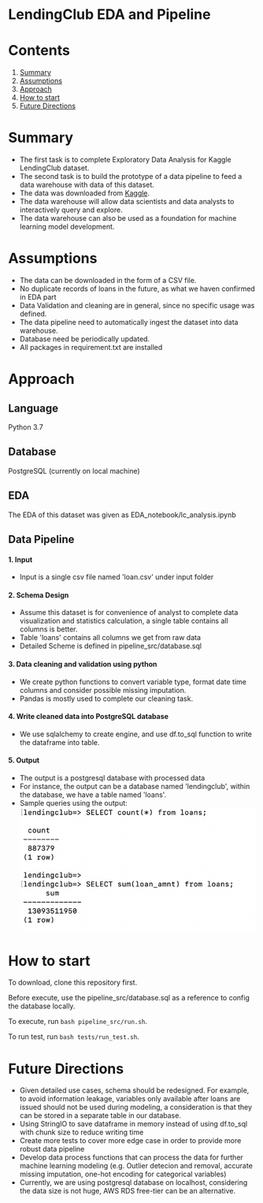 # LendingClub EDA and Pipeline

# Contents

1. [Summary](README.md#Summary)
2. [Assumptions](README.md#Assumptions)
3. [Approach](README.md#Approach)
4. [How to start](README.md#how-to-start)
5. [Future Directions](README.md#Future-directions)

# Summary
* The first task is to complete Exploratory Data Analysis for Kaggle LendingClub dataset.
* The second task is to build the prototype of a data pipeline to feed a data warehouse with data of this dataset. 
* The data was downloaded from [Kaggle](https://www.kaggle.com/wendykan/lending-club-loan-data). 
* The data warehouse will allow data scientists and data analysts to interactively query and explore.
* The data warehouse can also be used as a foundation for machine learning model development.

# Assumptions

* The data can be downloaded in the form of a CSV file. 
* No duplicate records of loans in the future, as what we haven confirmed in EDA part
* Data Validation and cleaning are in general, since no specific usage was defined.
* The data pipeline need to automatically ingest the dataset into data warehouse.
* Database need be periodically updated.
* All packages in requirement.txt are installed

# Approach

## Language

Python 3.7

## Database

PostgreSQL (currently on local machine)

## EDA

The EDA of this dataset was given as EDA_notebook/lc_analysis.ipynb

## Data Pipeline

#### 1. Input

- Input is a single csv file named 'loan.csv' under input folder

#### 2. Schema Design

- Assume this dataset is for convenience of analyst to complete data visualization and statistics calculation, a single table contains all columns is better.
- Table 'loans' contains all columns we get from raw data
- Detailed Scheme is defined in pipeline_src/database.sql

#### 3. Data cleaning and validation using python

- We create python functions to convert variable type, format date time columns and consider possible missing imputation.
- Pandas is mostly used to complete our cleaning task.

#### 4. Write cleaned data into PostgreSQL database

- We use sqlalchemy to create engine, and use df.to_sql function to write the dataframe into table.


#### 5. Output

- The output is a postgresql database with processed data
- For instance, the output can be a database named 'lendingclub', within the database, we have a table named 'loans'.
- Sample queries using the output: ![demo](demo.png)

# How to start

To download, clone this repository first.

Before execute, use the pipeline_src/database.sql as a reference to config the database locally.

To execute, run  `bash pipeline_src/run.sh`.

To run test, run `bash tests/run_test.sh`.

# Future Directions

* Given detailed use cases, schema should be redesigned. For example, to avoid information leakage, variables only available after loans are issued should not be used during modeling, a consideration is that they can be stored in a separate table in our database. 
* Using StringIO to save dataframe in memory instead of using df.to_sql with chunk size to reduce writing time
* Create more tests to cover more edge case in order to provide more robust data pipeline
* Develop data process functions that can process the data for further machine learning modeling (e.g. Outlier detecion and removal, accurate missing imputation, one-hot encoding for categorical variables)
* Currently, we are using postgresql database on localhost, considering the data size is not huge, AWS RDS free-tier can be an alternative.
